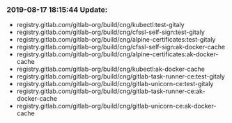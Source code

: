 ### 2019-08-17 18:15:44 Update:

- registry.gitlab.com/gitlab-org/build/cng/kubectl:test-gitaly
- registry.gitlab.com/gitlab-org/build/cng/cfssl-self-sign:test-gitaly
- registry.gitlab.com/gitlab-org/build/cng/alpine-certificates:test-gitaly
- registry.gitlab.com/gitlab-org/build/cng/cfssl-self-sign:ak-docker-cache
- registry.gitlab.com/gitlab-org/build/cng/alpine-certificates:ak-docker-cache
- registry.gitlab.com/gitlab-org/build/cng/kubectl:ak-docker-cache
- registry.gitlab.com/gitlab-org/build/cng/gitlab-task-runner-ce:test-gitaly
- registry.gitlab.com/gitlab-org/build/cng/gitlab-unicorn-ce:test-gitaly
- registry.gitlab.com/gitlab-org/build/cng/gitlab-task-runner-ce:ak-docker-cache
- registry.gitlab.com/gitlab-org/build/cng/gitlab-unicorn-ce:ak-docker-cache
